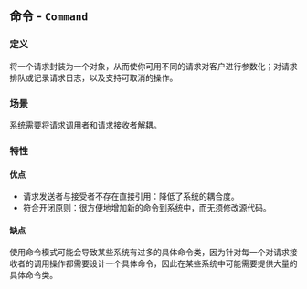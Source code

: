 ## 命令 - `Command`

### 定义

将一个请求封装为一个对象，从而使你可用不同的请求对客户进行参数化；对请求排队或记录请求日志，以及支持可取消的操作。

### 场景

系统需要将请求调用者和请求接收者解耦。

### 特性

#### 优点

* 请求发送者与接受者不存在直接引用：降低了系统的耦合度。
* 符合开闭原则：很方便地增加新的命令到系统中，而无须修改源代码。

#### 缺点

使用命令模式可能会导致某些系统有过多的具体命令类，因为针对每一个对请求接收者的调用操作都需要设计一个具体命令，因此在某些系统中可能需要提供大量的具体命令类。

